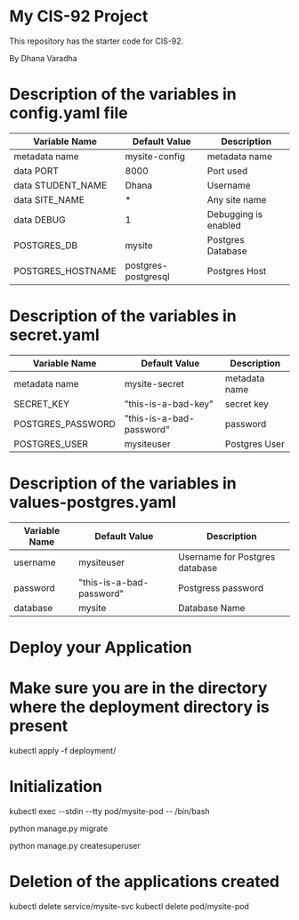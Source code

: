 # My CIS-92 Project 

This repository has the starter code for CIS-92. 

By Dhana Varadha

# Description of the variables in config.yaml file

| Variable Name | Default Value | Description |
| ---| --- | --- |
| metadata name | mysite-config | metadata name |
| data PORT | 8000 | Port used | 
| data STUDENT_NAME | Dhana | Username | 
| data SITE_NAME | * | Any site name |
| data DEBUG | 1 | Debugging is enabled |
| POSTGRES_DB | mysite | Postgres Database |
| POSTGRES_HOSTNAME | postgres-postgresql | Postgres Host |


# Description of the variables in secret.yaml

| Variable Name | Default Value | Description |
| ---| --- | --- |
| metadata name | mysite-secret | metadata name |  
| SECRET_KEY | "this-is-a-bad-key" | secret key |
| POSTGRES_PASSWORD | "this-is-a-bad-password" | password |
| POSTGRES_USER | mysiteuser | Postgres User |

# Description of the variables in values-postgres.yaml

| Variable Name | Default Value | Description |
| --- | --- | --- |
| username | mysiteuser | Username for Postgres database |
| password | "this-is-a-bad-password" | Postgress password |
| database | mysite | Database Name |

# Deploy your Application
# Make sure you are in the directory where the deployment directory is present
kubectl apply -f deployment/

# Initialization
kubectl exec --stdin --tty pod/mysite-pod -- /bin/bash

python manage.py migrate

python manage.py createsuperuser

# Deletion of the applications created 
kubectl delete service/mysite-svc
kubectl delete pod/mysite-pod
 
